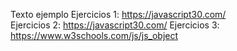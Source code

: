 Texto ejemplo
Ejercicios 1: https://javascript30.com/  
Ejercicios 2: https://javascript30.com/ 
Ejercicios 3: https://www.w3schools.com/js/js_object

